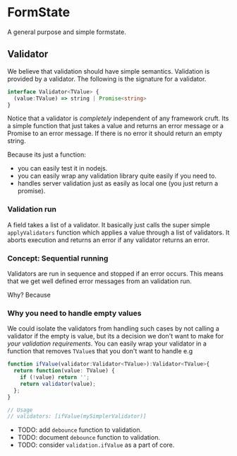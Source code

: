 # FormState

A general purpose and simple formstate.

## Validator

We believe that validation should have simple semantics. Validation is provided by a validator. The following is the signature for a validator.

```ts
interface Validator<TValue> {
  (value:TValue) => string | Promise<string>
}
```

Notice that a validator is *completely* independent of any framework cruft. Its a simple function that just takes a value and returns an error message or a Promise to an error message. If there is no error it should return an empty string.

Because its just a function:
* you can easily test it in nodejs.
* you can easily wrap any validation library quite easily if you need to.
* handles server validation just as easily as local one (you just return a promise).

### Validation run

A field takes a list of a validator. It basically just calls the super simple `applyValidators` function which applies a value through a list of validators. It aborts execution and returns an error if any validator returns an error.

### Concept: Sequential running

Validators are run in sequence and stopped if an error occurs. This means that we get well defined error messages from an validation run.

Why? Because

### Why you need to handle empty values
We could isolate the validators from handling such cases by not calling a validator if the empty is value, but its a decision we don't want to make for *your validation requirements*. You can easily wrap your validator in a function that removes `TValue`s that you don't want to handle e.g

```ts
function ifValue(validator:Validator<TValue>):Validator<TValue>{
  return function(value: TValue) {
    if (!value) return '';
    return validator(value);
  };
}

// Usage
// validators: [ifValue(mySimplerValidator)]
```

* TODO: add `debounce` function to validation.
* TODO: document `debounce` function to validation.
* TODO: consider `validation.ifValue` as a part of core.
